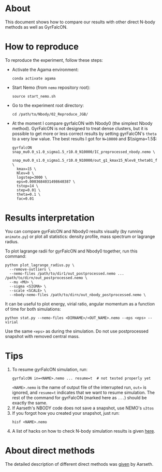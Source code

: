 # About

This document shows how to compare our results with other direct N-body methods as well as GyrFalcON.

# How to reproduce

To reproduce the experiment, follow these steps:

- Activate the Agama environment:

  ```shell
  conda activate agama
  ```

- Start Nemo (from `nemo` repository root):

  ```shell
  source start_nemo.sh
  ```

- Go to the experiment root directory:

  ```shell
  cd /path/to/Nbody/02_Reproduce_JGB/
  ```

- At the moment I compare gyrfalcON with Nbody0 (the simplest Nbody method). GyrFalcON is not designed to treat dense clusters, but it is possible to get more or less correct results by setting gyrFalcON's `theta` to a very low value. The best results I got for `N=10000` and $\\sigma=1.5$:

  ```shell
  gyrfalcON snap_mu0.0_s1.0_sigma1.5_r10.0_N10000/IC_preprocessed_nbody.nemo \
    snap_mu0.0_s1.0_sigma1.5_r10.0_N10000/out_g1_kmax15_Nlev8_theta01_fac001.nemo \
    kmax=15 \
    Nlev=8 \
    logstep=3000 \
    eps=0.0003684031498640387 \
    tstop=14 \
    step=0.01 \
    theta=0.1 \
    fac=0.01
  ```

# Results interpretation

You can compare gyrFalcON and Nbody0 results visually (by running `animate.py`) or plot all statistics: density profile, mass spectrum or lagrange radius.

To plot lagrange radii for gyrFalcON and Nbody0 together, run this command:

```shell
python plot_lagrange_radius.py \
  --remove-outliers \
  --nemo-files /path/to/dir1/out_postprocessed.nemo ... /path/to/dirn/out_postprocessed.nemo \
  --mu <MU> \
  --sigma <SIGMA> \
  --scale <SCALE> \
  --nbody-nemo-files /path/to/dirn/out_nbody_postprocessed.nemo \
```

It can be useful to plot energy, virial ratio, angular momentum as a function of time for both simulations:

```shell
python stat.py --nemo-files <DIRNAME>/<OUT_NAME>.nemo --eps <eps> --virial
```

Use the same `<eps>` as during the simulation. Do not use postprocessed snapshot with removed central mass.

# Tips

1. To resume gyrFalcON simulation, run:
   ```shell
   gyrfalcON in=<NAME>.nemo ... resume=t  # not tested properly yet
   ```
   `<NAME>.nemo` is the name of output file of the interrupted run, `out=` is ignored, and `resume=t` indicates that we want to resume simulation. The rest of the command for gyrFalcON (marked here as `...`) should be exactly the same.
1. If Aarseth's NBODY code does not save a snapshot, use NEMO's `u3tos`
1. If you forgot how you created your snapshot, just run:
   ```shell
   hisf <NAME>.nemo
   ```
1. A list of hacks on how to check N-body simulation results is given [here](https://arxiv.org/pdf/1105.1082).

# About direct methods

The detailed description of different direct methods was [given](https://www.jstor.org/stable/10.1086/316455) by Aarseth.
